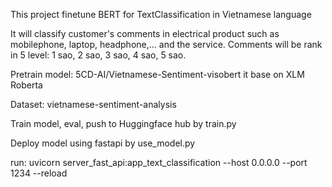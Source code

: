 This project finetune BERT for TextClassification in Vietnamese language

It will classify customer's comments in electrical product such as mobilephone, laptop, headphone,... and the service. Comments will be rank in 5 level: 1 sao, 2 sao, 3 sao, 4 sao, 5 sao.

Pretrain model: 5CD-AI/Vietnamese-Sentiment-visobert it base on XLM Roberta

Dataset: vietnamese-sentiment-analysis

Train model, eval, push to Huggingface hub by train.py

Deploy model using fastapi by use_model.py

run: uvicorn server_fast_api:app_text_classification --host 0.0.0.0 --port 1234 --reload
